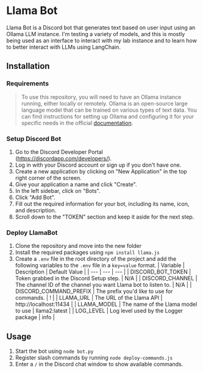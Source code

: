 # Llama Bot

Llama Bot is a Discord bot that generates text based on user input using an Ollama LLM instance. I'm testing a variety of models, and this is mostly being used as an interface to interact with my lab instance and to learn how to better interact with LLMs using LangChain.

## Installation
### Requirements
> To use this repository, you will need to have an Ollama instance running, either locally or remotely. Ollama is an open-source large language model that can be trained on various types of text data. You can find instructions for setting up Ollama and configuring it for your specific needs in the official [documentation](https://github.com/jmorganca/ollama).

### Setup Discord Bot
1. Go to the Discord Developer Portal (<https://discordapp.com/developers/>).
2. Log in with your Discord account or sign up if you don't have one.
3. Create a new application by clicking on "New Application" in the top right corner of the screen.
4. Give your application a name and click "Create".
5. In the left sidebar, click on "Bots".
6. Click "Add Bot".
7. Fill out the required information for your bot, including its name, icon, and description.
8. Scroll down to the "TOKEN" section and keep it aside for the next step.

### Deploy LlamaBot
1. Clone the repository and move into the new folder
2. Install the required packages using `npm install llama.js`
3. Create a `.env` file in the root directory of the project and add the following variables to the `.env` file in a `key=value` format.
    | Variable | Description | Default Value |
    | --- | --- | --- |
    | DISCORD_BOT_TOKEN | Token grabbed in the Discord Setup step. | N/A |
    | DISCORD_CHANNEL | The channel ID of the channel you want Llama bot to listen to. | N/A |
    | DISCORD_COMMAND_PREFIX | The prefix you'd like to use for commands. | ! |
    | LLAMA_URL | The URL of the Llama API | http://localhost:11434 |
    | LLAMA_MODEL | The name of the Llama model to use | llama2:latest |
    | LOG_LEVEL | Log level used by the Logger package | info |

## Usage
1. Start the bot using `node bot.py`
2. Register slash commands by running `node deploy-commands.js`
3. Enter a `/` in the Discord chat window to show available commands. 